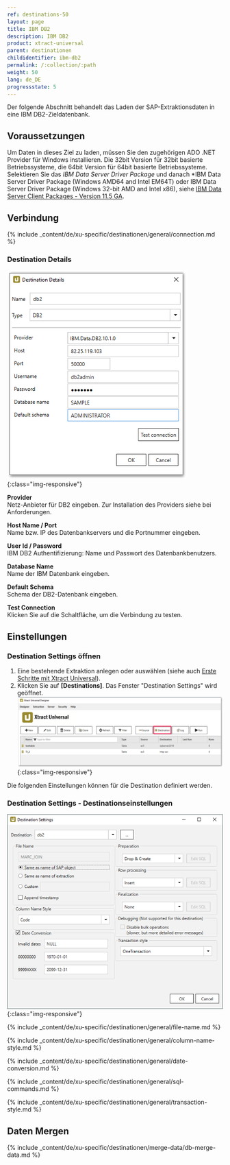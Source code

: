 ```yaml
---
ref: destinations-50
layout: page
title: IBM DB2
description: IBM DB2
product: xtract-universal
parent: destinationen
childidentifier: ibm-db2
permalink: /:collection/:path
weight: 50
lang: de_DE
progressstate: 5
---
```


Der folgende Abschnitt behandelt das Laden der SAP-Extraktionsdaten in eine IBM DB2-Zieldatenbank.

## Voraussetzungen

Um Daten in dieses Ziel zu laden, müssen Sie den zugehörigen ADO .NET Provider für Windows installieren. 
Die 32bit Version für 32bit basierte Betriebssysteme, die 64bit Version für 64bit basierte Betriebssysteme. 
Selektieren Sie das *IBM Data Server Driver Package* und danach *IBM Data Server Driver Package (Windows AMD64 and Intel EM64T) oder IBM Data Server Driver Package (Windows 32-bit AMD and Intel x86), siehe [IBM Data Server Client Packages - Version 11.5 GA](http://www-01.ibm.com/support/docview.wss?uid=swg27016878).


## Verbindung 

{% include _content/de/xu-specific/destinationen/general/connection.md %}	

### Destination Details

![DB2-Connection](/img/content/DB2-Connection.png){:class="img-responsive"}

**Provider**<br>
Netz-Anbieter für DB2 eingeben. Zur Installation des Providers siehe bei Anforderungen.

**Host Name / Port** <br>
Name bzw. IP des Datenbankservers und die Portnummer eingeben.

**User Id / Password** <br>
IBM DB2 Authentifizierung: Name und Passwort des Datenbankbenutzers.

**Database Name** <br>
Name der IBM Datenbank eingeben.

**Default Schema** <br>
Schema der DB2-Datenbank eingeben.

**Test Connection** <br>
Klicken Sie auf die Schaltfläche, um die Verbindung zu testen. 

## Einstellungen
### Destination Settings öffnen

1. Eine bestehende Extraktion anlegen oder auswählen (siehe auch [Erste Schritte mit Xtract Universal](../erste-schritte/eine-neue-extraktion-anlegen)).
2. Klicken Sie auf **[Destinations]**. Das Fenster "Destination Settings" wird geöffnet.
![Destination-settings](/img/content/xu/xu_designer_destination.png){:class="img-responsive"}

Die folgenden Einstellungen können für die Destination definiert werden. 
  
### Destination Settings - Destinationseinstellungen

![ext_spec_set_de_form](/img/content/ibmdb2-configurations.png){:class="img-responsive"}

{% include _content/de/xu-specific/destinationen/general/file-name.md %}

{% include _content/de/xu-specific/destinationen/general/column-name-style.md %}

{% include _content/de/xu-specific/destinationen/general/date-conversion.md %}

{% include _content/de/xu-specific/destinationen/general/sql-commands.md %}

{% include _content/de/xu-specific/destinationen/general/transaction-style.md %}

## Daten Mergen
{% include _content/de/xu-specific/destinationen/merge-data/db-merge-data.md  %}